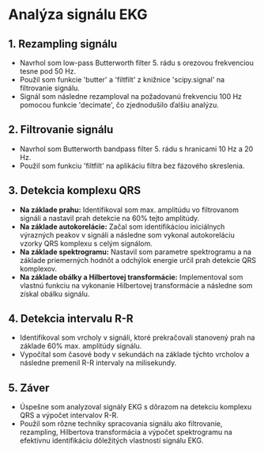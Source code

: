 # Analýza signálu EKG

## 1. Rezampling signálu
- Navrhol som low-pass Butterworth filter 5. rádu s orezovou frekvenciou tesne pod 50 Hz.
- Použil som funkcie 'butter' a 'filtfilt' z knižnice 'scipy.signal' na filtrovanie signálu.
- Signál som následne rezamploval na požadovanú frekvenciu 100 Hz pomocou funkcie 'decimate', čo zjednodušilo ďalšiu analýzu.

## 2. Filtrovanie signálu
- Navrhol som Butterworth bandpass filter 5. rádu s hranicami 10 Hz a 20 Hz.
- Použil som funkciu 'filtfilt' na aplikáciu filtra bez fázového skreslenia.

## 3. Detekcia komplexu QRS
- **Na základe prahu:** Identifikoval som max. amplitúdu vo filtrovanom signáli a nastavil prah detekcie na 60% tejto amplitúdy.
- **Na základe autokorelácie:** Začal som identifikáciou iniciálnych výrazných peakov v signáli a následne som vykonal autokoreláciu vzorky QRS komplexu s celým signálom.
- **Na základe spektrogramu:** Nastavil som parametre spektrogramu a na základe priemerných hodnôt a odchýlok energie určil prah detekcie QRS komplexov.
- **Na základe obálky a Hilbertovej transformácie:** Implementoval som vlastnú funkciu na vykonanie Hilbertovej transformácie a následne som získal obálku signálu.

## 4. Detekcia intervalu R-R
- Identifikoval som vrcholy v signáli, ktoré prekračovali stanovený prah na základe 60% max. amplitúdy signálu.
- Vypočítal som časové body v sekundách na základe týchto vrcholov a následne premenil R-R intervaly na milisekundy.

## 5. Záver
- Úspešne som analyzoval signály EKG s dôrazom na detekciu komplexu QRS a výpočet intervalov R-R.
- Použil som rôzne techniky spracovania signálu ako filtrovanie, rezampling, Hilbertova transformácia a výpočet spektrogramu na efektívnu identifikáciu dôležitých vlastností signálu EKG.
